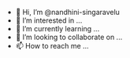 - 👋 Hi, I’m @nandhini-singaravelu
- 👀 I’m interested in ...
- 🌱 I’m currently learning ...
- 💞️ I’m looking to collaborate on ...
- 📫 How to reach me ...

<!---
nandhini-singaravelu/nandhini-singaravelu is a ✨ special ✨ repository because its `README.md` (this file) appears on your GitHub profile.
You can click the Preview link to take a look at your changes.
--->
